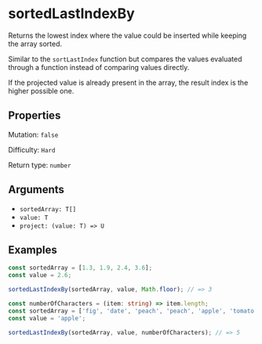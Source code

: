 # sortedLastIndexBy

Returns the lowest index where the value could be inserted while keeping the array sorted.

Similar to the `sortLastIndex` function but compares the values evaluated through a function instead of comparing values directly.

If the projected value is already present in the array, the result index is the higher possible one.

## Properties

Mutation: `false`

Difficulty: `Hard`

Return type: `number`

## Arguments

- `sortedArray: T[]`
- `value: T`
- `project: (value: T) => U`

## Examples

```typescript
const sortedArray = [1.3, 1.9, 2.4, 3.6];
const value = 2.6;

sortedLastIndexBy(sortedArray, value, Math.floor); // => 3

const numberOfCharacters = (item: string) => item.length;
const sortedArray = ['fig', 'date', 'peach', 'peach', 'apple', 'tomato'];
const value = 'apple';

sortedLastIndexBy(sortedArray, value, numberOfCharacters); // => 5
```
